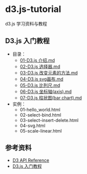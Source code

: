 # d3.js-tutorial
d3.js 学习资料与教程

## D3.js 入门教程
- 目录：
  - [01-D3.js 介绍.md](https://github.com/yanqiangmiffy/d3.js-tutorial/blob/master/tutorials/01-D3.js%20%E4%BB%8B%E7%BB%8D.md)
  - [02-D3.js 选择器.md](https://github.com/yanqiangmiffy/d3.js-tutorial/blob/master/tutorials/02-D3.js%20%E9%80%89%E6%8B%A9%E5%99%A8.md)
  - [03-D3.js 改变元素的方法.md](https://github.com/yanqiangmiffy/d3.js-tutorial/blob/master/tutorials/03-D3.js%20%E6%94%B9%E5%8F%98%E5%85%83%E7%B4%A0%E7%9A%84%E6%96%B9%E6%B3%95.md)
  - [04-D3.js svg画布.md](https://github.com/yanqiangmiffy/d3.js-tutorial/blob/master/tutorials/04-D3.js%20svg%E7%94%BB%E5%B8%83.md)
  - [05-D3.js 比列尺.md](https://github.com/yanqiangmiffy/d3.js-tutorial/blob/master/tutorials/05-D3.js%20%E6%AF%94%E5%88%97%E5%B0%BA.md)
  - [06-D3.js 坐标轴(axis).md](https://github.com/yanqiangmiffy/d3.js-tutorial/blob/master/tutorials/06-D3.js%20%E5%9D%90%E6%A0%87%E8%BD%B4(axis).md)
  - [07-D3.js 柱状图(bar chart).md](https://github.com/yanqiangmiffy/d3.js-tutorial/blob/master/tutorials/07-D3.js%20%E6%9F%B1%E7%8A%B6%E5%9B%BE(bar%20chart).md)
- 实例：
  - 01-hello_world.html
  - 02-select-bind.html
  - 03-select-insert-delete.html
  - 04-svg.html
  - 05-scale-linear.html

## 参考资料
- [D3 API Reference](https://github.com/d3/d3/blob/master/API.md)
- [ D3.js 入门教程](http://wiki.jikexueyuan.com/project/d3wiki/)